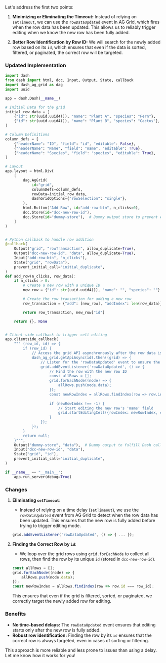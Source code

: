 Let's address the first two points:

1. **Minimizing or Eliminating the Timeout:**
   Instead of relying on `setTimeout`, we can use the `rowDataUpdated` event in AG Grid, which fires when the row data has been updated. This allows us to reliably trigger editing when we know the new row has been fully added.

2. **Better Row Identification by Row ID:**
   We will search for the newly added row based on its `id`, which ensures that even if the data is sorted, filtered, or paginated, the correct row will be targeted.

### Updated Implementation

```python
import dash
from dash import html, dcc, Input, Output, State, callback
import dash_ag_grid as dag
import uuid

app = dash.Dash(__name__)

# Initial Data for the grid
initial_row_data = [
    {"id": str(uuid.uuid4()), "name": "Plant A", "species": "Fern"},
    {"id": str(uuid.uuid4()), "name": "Plant B", "species": "Cactus"},
]

# Column Definitions
column_defs = [
    {"headerName": "ID", "field": "id", "editable": False},
    {"headerName": "Name", "field": "name", "editable": True},
    {"headerName": "Species", "field": "species", "editable": True},
]

# Layout
app.layout = html.Div(
    [
        dag.AgGrid(
            id="grid",
            columnDefs=column_defs,
            rowData=initial_row_data,
            dashGridOptions={"rowSelection": "single"},
        ),
        html.Button("Add Row", id="add-row-btn", n_clicks=0),
        dcc.Store(id="dcc-new-row-id"),
        dcc.Store(id="dummy-store"),  # Dummy output store to prevent errors
    ]
)


# Python callback to handle row addition
@callback(
    Output("grid", "rowTransaction", allow_duplicate=True),
    Output("dcc-new-row-id", "data", allow_duplicate=True),
    Input("add-row-btn", "n_clicks"),
    State("grid", "rowData"),
    prevent_initial_call="initial_duplicate",
)
def add_row(n_clicks, row_data):
    if n_clicks > 0:
        # Create a new row with a unique ID
        new_row = {"id": str(uuid.uuid4()), "name": "", "species": ""}

        # Create the row transaction for adding a new row
        row_transaction = {"add": [new_row], "addIndex": len(row_data)}

        return row_transaction, new_row["id"]

    return {}, None


# Client-side callback to trigger cell editing
app.clientside_callback(
    """ (row_id, id) => {
        if (row_id) {
            // Access the grid API asynchronously after the row data is updated
            dash_ag_grid.getApiAsync(id).then((grid) => {
                // Listen for the 'rowDataUpdated' event to ensure the row is fully added
                grid.addEventListener('rowDataUpdated', () => {
                    // Find the row with the new row ID
                    const allRows = [];
                    grid.forEachNode((node) => {
                        allRows.push(node.data);
                    });
                    const newRowIndex = allRows.findIndex(row => row.id === row_id);
                    
                    if (newRowIndex !== -1) {
                        // Start editing the new row's 'name' field
                        grid.startEditingCell({rowIndex: newRowIndex, colKey: 'name'});
                    }
                });
            });
        }
        return null;                                      
    }""",
    Output("dummy-store", "data"),  # Dummy output to fulfill Dash callback contract
    Input("dcc-new-row-id", "data"),
    State("grid", "id"),
    prevent_initial_call="initial_duplicate",
)

if __name__ == "__main__":
    app.run_server(debug=True)
```

### Changes

1. **Eliminating `setTimeout`:**
   - Instead of relying on a time delay (`setTimeout`), we use the `rowDataUpdated` event from AG Grid to detect when the row data has been updated. This ensures that the new row is fully added before trying to trigger editing mode.

   ```javascript
   grid.addEventListener('rowDataUpdated', () => { ... });
   ```

2. **Finding the Correct Row by `id`:**
   - We loop over the grid rows using `grid.forEachNode` to collect all rows, then find the row by its unique `id` (stored in `dcc-new-row-id`).

   ```javascript
   const allRows = [];
   grid.forEachNode((node) => {
       allRows.push(node.data);
   });
   const newRowIndex = allRows.findIndex(row => row.id === row_id);
   ```

   This ensures that even if the grid is filtered, sorted, or paginated, we correctly target the newly added row for editing.

### Benefits

- **No time-based delays:** The `rowDataUpdated` event ensures that editing starts only after the new row is fully added.
- **Robust row identification:** Finding the row by its `id` ensures that the correct row is always targeted, even in cases of sorting or filtering.

This approach is more reliable and less prone to issues than using a delay. Let me know how it works for you!
